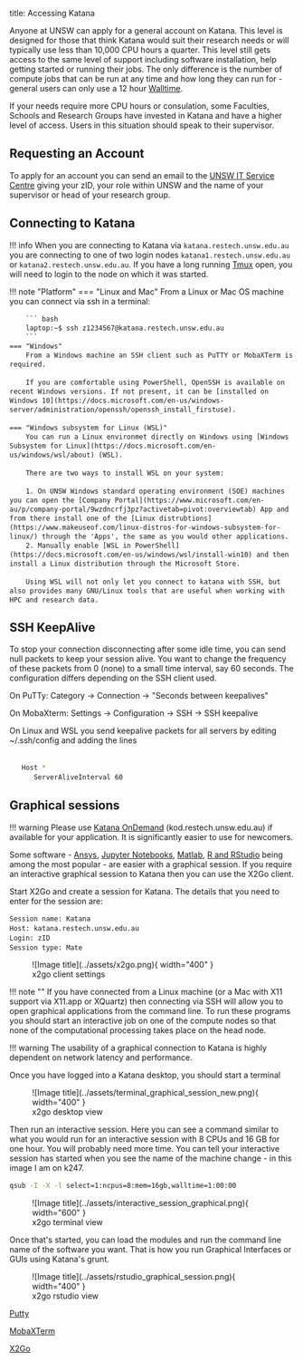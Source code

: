 title: Accessing Katana

Anyone at UNSW can apply for a general account on Katana. This level is designed for those that think Katana would suit their research needs or will typically use less than 10,000 CPU hours a quarter. This level still gets access to the same level of support including software installation, help getting started or running their jobs. The only difference is the number of compute jobs that can be run at any time and how long they can run for - general users can only use a 12 hour [Walltime](../glossary.md#walltime).

If your needs require more CPU hours or consulation, some Faculties, Schools and Research Groups have invested in Katana and have a higher level of access. Users in this situation should speak to their supervisor.

## Requesting an Account

To apply for an account you can send an email to the [UNSW IT Service Centre](mailto:ITServiceCentre@unsw.edu.au) giving your zID, your role within UNSW and the name of your supervisor or head of your research group.


## Connecting to Katana

!!! info
    When you are connecting to Katana via `katana.restech.unsw.edu.au` you are connecting to one of two login nodes `katana1.restech.unsw.edu.au` or `katana2.restech.unsw.edu.au`. If you have a long running [Tmux](../software/tmux.md) open, you will need to login to the node on which it was started.

!!! note "Platform"
    === "Linux and Mac"
        From a Linux or Mac OS machine you can connect via ssh in a terminal:

        ``` bash
        laptop:~$ ssh z1234567@katana.restech.unsw.edu.au
        ```
    === "Windows"
        From a Windows machine an SSH client such as PuTTY or MobaXTerm is required. 

        If you are comfortable using PowerShell, OpenSSH is available on recent Windows versions. If not present, it can be [installed on Windows 10](https://docs.microsoft.com/en-us/windows-server/administration/openssh/openssh_install_firstuse). 

    === "Windows subsystem for Linux (WSL)"
        You can run a Linux environmet directly on Windows using [Windows Subsystem for Linux](https://docs.microsoft.com/en-us/windows/wsl/about) (WSL).

        There are two ways to install WSL on your system:

        1. On UNSW Windows standard operating environment (SOE) machines you can open the [Company Portal](https://www.microsoft.com/en-au/p/company-portal/9wzdncrfj3pz?activetab=pivot:overviewtab) App and from there install one of the [Linux distrubtions](https://www.makeuseof.com/linux-distros-for-windows-subsystem-for-linux/) through the 'Apps', the same as you would other applications.
        2. Manually enable [WSL in PowerShell](https://docs.microsoft.com/en-us/windows/wsl/install-win10) and then install a Linux distribution through the Microsoft Store. 

        Using WSL will not only let you connect to katana with SSH, but also provides many GNU/Linux tools that are useful when working with HPC and research data.


## SSH KeepAlive

To stop your connection disconnecting after some idle time, you can send null packets to keep your session alive. You want to change the frequency of these packets from 0 (none) to a small time interval, say 60 seconds. The configuration differs depending on the SSH client used.

On PuTTy: Category -> Connection -> "Seconds between keepalives"

On MobaXterm: Settings -> Configuration -> SSH -> SSH keepalive 

On Linux and WSL you send keepalive packets for all servers by editing ~/.ssh/config and adding the lines 

``` bash

   Host *
      ServerAliveInterval 60

```

## Graphical sessions

!!! warning
    Please use [Katana OnDemand](./ondemand.md) (kod.restech.unsw.edu.au) if available for your application. It is significantly easier to use for newcomers. 

Some software - [Ansys](../software/ansys.md), [Jupyter Notebooks](../software/jupyter-notebooks.md), [Matlab](../software/matlab.md), [R and RStudio](../software/r.md) being among the most popular - are easier with a graphical session. If you require an interactive graphical session to Katana then you can use the X2Go client.

Start X2Go and create a session for Katana. The details that you need to enter for the session are:

``` bash
Session name: Katana
Host: katana.restech.unsw.edu.au
Login: zID
Session type: Mate
```

<figure markdown>
  ![Image title](../assets/x2go.png){ width="400" }
  <figcaption>x2go client settings</figcaption>
</figure>


!!! note ""
    If you have connected from a Linux machine (or a Mac with X11 support via X11.app or XQuartz) then connecting via SSH will allow you to open graphical applications from the command line. To run these programs you should start an interactive job on one of the compute nodes so that none of the computational processing takes place on the head node.

!!! warning
    The usability of a graphical connection to Katana is highly dependent on network latency and performance.

Once you have logged into a Katana desktop, you should start a terminal 


<figure markdown>
  ![Image title](../assets/terminal_graphical_session_new.png){ width="400" }
  <figcaption>x2go desktop view</figcaption>
</figure>


Then run an interactive session. Here you can see a command similar to what you would run for an interactive session with 8 CPUs and 16 GB for one hour. You will probably need more time. You can tell your interactive session has started when you see the name of the machine change - in this image I am on k247.

``` bash
qsub -I -X -l select=1:ncpus=8:mem=16gb,walltime=1:00:00
```

<figure markdown>
  ![Image title](../assets/interactive_session_graphical.png){ width="600" }
  <figcaption>x2go terminal view</figcaption>
</figure>

Once that's started, you can load the modules and run the command line name of the software you want. That is how you run Graphical Interfaces or GUIs using Katana's grunt.


<figure markdown>
  ![Image title](../assets/rstudio_graphical_session.png){ width="400" }
  <figcaption>x2go rstudio view</figcaption>
</figure>


[Putty](https://www.chiark.greenend.org.uk/~sgtatham/putty/latest.html)

[MobaXTerm](https://mobaxterm.mobatek.net/)

[X2Go](http://wiki.x2go.org/doku.php)
